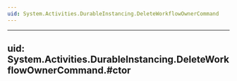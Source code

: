 ```yaml
---
uid: System.Activities.DurableInstancing.DeleteWorkflowOwnerCommand
---
```


---
uid: System.Activities.DurableInstancing.DeleteWorkflowOwnerCommand.#ctor
---
